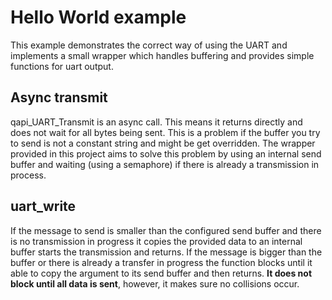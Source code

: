 # Hello World example

This example demonstrates the correct way of using the UART and implements a small wrapper
which handles buffering and provides simple functions for uart output.

## Async transmit
qapi_UART_Transmit is an async call. This means it returns directly and does not wait for all bytes being sent.
This is a problem if the buffer you try to send is not a constant string and might be get overridden. The wrapper
provided in this project aims to solve this problem by using an internal send buffer and waiting (using a semaphore) if
there is already a transmission in process.

## uart_write
If the message to send is smaller than the configured send buffer and there is no transmission in progress it copies the
provided data to an internal buffer starts the transmission and returns.
If the message is bigger than the buffer or there is already a transfer in progress the function blocks until it able to
copy the argument to its send buffer and then returns.
**It does not block until all data is sent**, however, it makes sure no collisions occur.